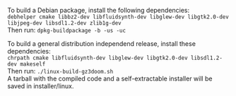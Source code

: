 To build a Debian package, install the following dependencies:<br>
`debhelper cmake libbz2-dev libfluidsynth-dev libglew-dev libgtk2.0-dev libjpeg-dev libsdl1.2-dev zlib1g-dev`<br>
Then run: `dpkg-buildpackage -b -us -uc`

To build a general distribution independend release, install these dependencies:<br>
`chrpath cmake libfluidsynth-dev libglew-dev libgtk2.0-dev libsdl1.2-dev makeself`<br>
Then run: `./linux-build-gz3doom.sh`<br>
A tarball with the compiled code and a self-extractable installer will be saved in installer/linux.

